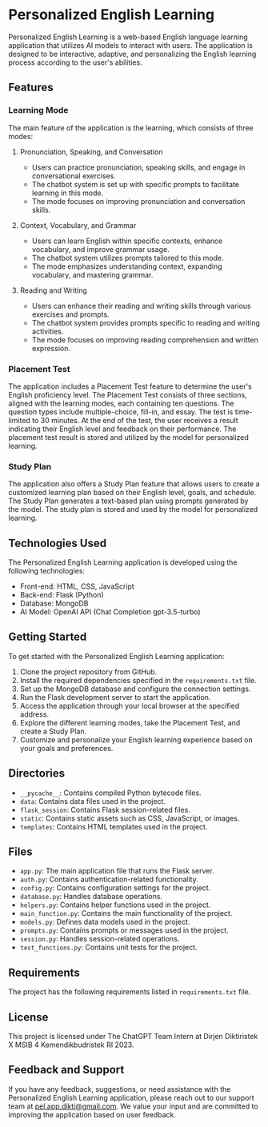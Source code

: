 # Personalized English Learning

Personalized English Learning is a web-based English language learning application that utilizes AI models to interact with users. The application is designed to be interactive, adaptive, and personalizing the English learning process according to the user's abilities.

## Features

### Learning Mode
The main feature of the application is the learning, which consists of three modes:

1. Pronunciation, Speaking, and Conversation
   - Users can practice pronunciation, speaking skills, and engage in conversational exercises.
   - The chatbot system is set up with specific prompts to facilitate learning in this mode.
   - The mode focuses on improving pronunciation and conversation skills.

2. Context, Vocabulary, and Grammar
   - Users can learn English within specific contexts, enhance vocabulary, and improve grammar usage.
   - The chatbot system utilizes prompts tailored to this mode.
   - The mode emphasizes understanding context, expanding vocabulary, and mastering grammar.

3. Reading and Writing
   - Users can enhance their reading and writing skills through various exercises and prompts.
   - The chatbot system provides prompts specific to reading and writing activities.
   - The mode focuses on improving reading comprehension and written expression.

### Placement Test
The application includes a Placement Test feature to determine the user's English proficiency level. The Placement Test consists of three sections, aligned with the learning modes, each containing ten questions. The question types include multiple-choice, fill-in, and essay. The test is time-limited to 30 minutes. At the end of the test, the user receives a result indicating their English level and feedback on their performance. The placement test result is stored and utilized by the model for personalized learning.

### Study Plan
The application also offers a Study Plan feature that allows users to create a customized learning plan based on their English level, goals, and schedule. The Study Plan generates a text-based plan using prompts generated by the model. The study plan is stored and used by the model for personalized learning.

## Technologies Used

The Personalized English Learning application is developed using the following technologies:

- Front-end: HTML, CSS, JavaScript
- Back-end: Flask (Python)
- Database: MongoDB
- AI Model: OpenAI API (Chat Completion gpt-3.5-turbo)

## Getting Started

To get started with the Personalized English Learning application:

1. Clone the project repository from GitHub.
2. Install the required dependencies specified in the `requirements.txt` file.
3. Set up the MongoDB database and configure the connection settings.
4. Run the Flask development server to start the application.
5. Access the application through your local browser at the specified address.
6. Explore the different learning modes, take the Placement Test, and create a Study Plan.
7. Customize and personalize your English learning experience based on your goals and preferences.

## Directories

- `__pycache__`: Contains compiled Python bytecode files.
- `data`: Contains data files used in the project.
- `flask_session`: Contains Flask session-related files.
- `static`: Contains static assets such as CSS, JavaScript, or images.
- `templates`: Contains HTML templates used in the project.

## Files

- `app.py`: The main application file that runs the Flask server.
- `auth.py`: Contains authentication-related functionality.
- `config.py`: Contains configuration settings for the project.
- `database.py`: Handles database operations.
- `helpers.py`: Contains helper functions used in the project.
- `main_function.py`: Contains the main functionality of the project.
- `models.py`: Defines data models used in the project.
- `prompts.py`: Contains prompts or messages used in the project.
- `session.py`: Handles session-related operations.
- `test_functions.py`: Contains unit tests for the project.

## Requirements

The project has the following requirements listed in `requirements.txt` file. 

## License

This project is licensed under The ChatGPT Team Intern at Dirjen Diktiristek X MSIB 4 Kemendikbudristek RI 2023.

## Feedback and Support

If you have any feedback, suggestions, or need assistance with the Personalized English Learning application, please reach out to our support team at [pel.app.dikti@gmail.com](mailto:pel.app.dikti@gmail.com). We value your input and are committed to improving the application based on user feedback.
